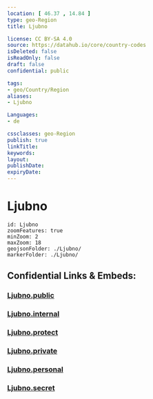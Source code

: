 ```yaml
---
location: [ 46.37 , 14.84 ] 
type: geo-Region
title: Ljubno

license: CC BY-SA 4.0
source: https://datahub.io/core/country-codes
isDeleted: false
isReadOnly: false
draft: false
confidential: public

tags:
- geo/Country/Region
aliases:
- Ljubno

Languages:
- de

cssclasses: geo-Region
publish: true
linkTitle: 
keywords: 
layout: 
publishDate: 
expiryDate: 
---
```


# Ljubno

```leaflet
id: Ljubno
zoomFeatures: true 
minZoom: 2 
maxZoom: 18
geojsonFolder: ./Ljubno/
markerFolder: ./Ljubno/
```


## Confidential Links & Embeds: 

### [Ljubno.public](/_public/\Earth\Continent\Europe\Europe~Central\Slovenia\Regions~Slovenia\Savinjska\counties~SavinjskaLjubno.public.md) 

### [Ljubno.internal](/_internal/\Earth\Continent\Europe\Europe~Central\Slovenia\Regions~Slovenia\Savinjska\counties~SavinjskaLjubno.internal.md) 

### [Ljubno.protect](/_protect/\Earth\Continent\Europe\Europe~Central\Slovenia\Regions~Slovenia\Savinjska\counties~SavinjskaLjubno.protect.md) 

### [Ljubno.private](/_private/\Earth\Continent\Europe\Europe~Central\Slovenia\Regions~Slovenia\Savinjska\counties~SavinjskaLjubno.private.md) 

### [Ljubno.personal](/_personal/\Earth\Continent\Europe\Europe~Central\Slovenia\Regions~Slovenia\Savinjska\counties~SavinjskaLjubno.personal.md) 

### [Ljubno.secret](/_secret/\Earth\Continent\Europe\Europe~Central\Slovenia\Regions~Slovenia\Savinjska\counties~SavinjskaLjubno.secret.md)

